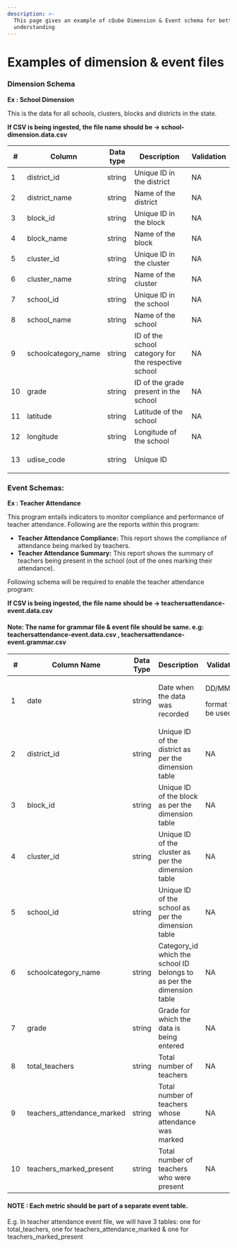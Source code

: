 ```yaml
---
description: >-
  This page gives an example of cQube Dimension & Event schema for better
  understanding
---
```


# Examples of dimension & event files

### **Dimension Schema**

**Ex : School Dimension**



This is the data for all schools, clusters, blocks and districts in the state.

**If CSV is being ingested, the file name should be -> school-dimension.data.csv**

| #  | Column               | Data type | Description                                         | Validation  |
| -- | -------------------- | --------- | --------------------------------------------------- | ----------- |
| 1  | district\_id         | string    | Unique ID in the district                           | NA          |
| 2  | district\_name       | string    | Name of the district                                | NA          |
| 3  | block\_id            | string    | Unique ID in the block                              | NA          |
| 4  | block\_name          | string    | Name of the block                                   | NA          |
| 5  | cluster\_id          | string    | Unique ID in the cluster                            | NA          |
| 6  | cluster\_name        | string    | Name of the cluster                                 | NA          |
| 7  | school\_id           | string    | Unique ID in the school                             | NA          |
| 8  | school\_name         | string    | Name of the school                                  | NA          |
| 9  | schoolcategory\_name | string    | ID of the school category for the respective school | NA          |
| 10 | grade                | string    | ID of the grade present in the school               | NA          |
| 11 | latitude             | string    | Latitude of the school                              | NA          |
| 12 | longitude            | string    | Longitude of the school                             | NA          |
| 13 | udise\_code          | string    | Unique ID                                           | <p><br></p> |

### Event Schemas:

**Ex : Teacher Attendance**

This program entails indicators to monitor compliance and performance of teacher attendance. Following are the reports within this program:

* **Teacher Attendance Compliance:** This report shows the compliance of attendance being marked by teachers.
* **Teacher Attendance Summary:** This report shows the summary of teachers being present in the school (out of the ones marking their attendance).

Following schema will be required to enable the teacher attendance program:

**If CSV is being ingested, the file name should be -> teachersattendance-event.data.csv**

#### **Note: The name for grammar file & event file should be same. e.g: teachersattendance-event.data.csv , teachersattendance-event.grammar.csv**

| #  | Column Name                  | Data Type | Description                                                            | Validation                              |
| -- | ---------------------------- | --------- | ---------------------------------------------------------------------- | --------------------------------------- |
| 1  | date                         | string    | Date when the data was recorded                                        | <p>DD/MM/YY</p><p>format to be used</p> |
| 2  | district\_id                 | string    | Unique ID of the district as per the dimension table                   | NA                                      |
| 3  | block\_id                    | string    | Unique ID of the block as per the dimension table                      | NA                                      |
| 4  | cluster\_id                  | string    | Unique ID of the cluster as per the dimension table                    | NA                                      |
| 5  | school\_id                   | string    | Unique ID of the school as per the dimension table                     | NA                                      |
| 6  | schoolcategory\_name         | string    | Category\_id which the school ID belongs to as per the dimension table | NA                                      |
| 7  | grade                        | string    | Grade for which the data is being entered                              | NA                                      |
| 8  | total\_teachers              | string    | Total number of teachers                                               | NA                                      |
| 9  | teachers\_attendance\_marked | string    | Total number of teachers whose attendance was marked                   | NA                                      |
| 10 | teachers\_marked\_present    | string    | Total number of teachers who were present                              | NA                                      |

#### NOTE :  Each metric should be part of a separate event table.&#x20;

E.g. In teacher attendance event file, we will have 3 tables: one for total\_teachers, one for teachers\_attendance\_marked & one for teachers\_marked\_present
